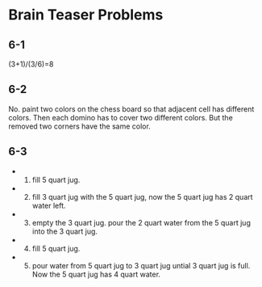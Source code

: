 Brain Teaser Problems
====

6-1
---
(3+1)/(3/6)=8

6-2
---
No.
paint two colors on the chess board so that adjacent cell has different colors. Then each domino has to cover two different colors. But the removed two corners have the same color.

6-3
---
* 1. fill 5 quart jug.
* 2. fill 3 quart jug with the 5 quart jug, now the 5 quart jug has 2 quart water left.
* 3. empty the 3 quart jug. pour the 2 quart water from the 5 quart jug into the 3 quart jug.
* 4. fill 5 quart jug.
* 5. pour water from 5 quart jug to 3 quart jug untial 3 quart jug is full.
Now the 5 quart jug has 4 quart water.
